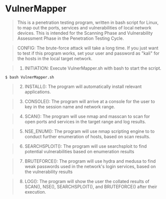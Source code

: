 # VulnerMapper

> This is a penetration testing program, written in bash script for Linux, to map out the ports, services and vulnerabilities of local network devices. This is intended for the Scanning Phase and Vulnerability Assessment Phase in the Penetration Testing Cycle.

> CONFIG: The brute-force attack will take a long time. If you just want to test if this program works, set your user and password as "kali" for the hosts in the local target network.

> 1. INITIATION: Execute VulnerMapper.sh with bash to start the script.

    $ bash VulnerMapper.sh

> 2. INSTALL(): The program will automatically install relevant applications.


> 3. CONSOLE(): The program will arrive at a console for the user to key in the session name and network range.


> 4. SCAN(): The program will use nmap and masscan to scan for open ports and services in the target range and log results.


> 5. NSE_ENUM(): The program will use nmap scripting engine to to conduct further enumeration of hosts, based on scan results.


> 6. SEARCHSPLOIT(): The program will use searchsploit to find potential vulnerabilities based on enumeration results


> 7. BRUTEFORCE(): The program will use hydra and medusa to find weak passwords used in the network's login services, based on the vulnerability results


> 8. LOG(): The program will show the user the collated results of SCAN(), NSE(), SEARCHSPLOIT(), and BRUTEFORCE() after their execution.

